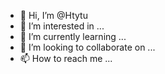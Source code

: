 - 👋 Hi, I’m @Htytu
- 👀 I’m interested in ...
- 🌱 I’m currently learning ...
- 💞️ I’m looking to collaborate on ...
- 📫 How to reach me ...

<!---
Htytu/Htytu is a ✨ special ✨ repository because its `README.md` (this file) appears on your GitHub profile.
You can click the Preview link to take a look at your changes.
--->
